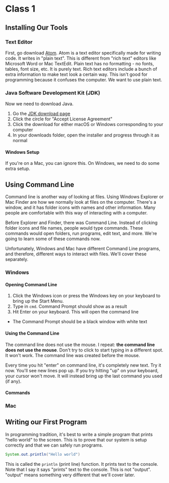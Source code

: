 # Class 1

## Installing Our Tools
### Text Editor
First, go download [Atom](https://atom.io/). Atom is a text editor specifically made for writing code. It writes in "plain text". This is different from "rich text" editors like Microsoft Word or Mac TextEdit. Plain text has no formatting - no fonts, tables, font size, etc. It is purely text. Rich text editors include a bunch of extra information to make text look a certain way. This isn't good for programming because it confuses the computer. We want to use plain text.

### Java Software Development Kit (JDK)
Now we need to download Java.
1. Go the [JDK download page](http://www.oracle.com/technetwork/java/javase/downloads/jdk9-downloads-3848520.html)
2. Click the circle for "Accept License Agreement"
3. Click the download for either macOS or Windows corresponding to your computer
4. In your downloads folder, open the installer and progress through it as normal

#### Windows Setup
If you're on a Mac, you can ignore this. On Windows, we need to do some extra setup.

## Using Command Line
Command line is another way of looking at files. Using Windows Explorer or Mac Finder are how we normally look at files on the computer. There's a window, and it has folder icons with names and other information. Many people are comfortable with this way of interacting with a computer.

Before Explorer and Finder, there was Command Line. Instead of clicking folder icons and file names, people would type commands. These commands would open folders, run programs, edit text, and more. We're going to learn some of these commands now.

Unfortunately, Windows and Mac have different Command Line programs, and therefore, different ways to interact with files. We'll cover these separately.

### Windows
#### Opening Command Line
1. Click the Windows icon or press the Windows key on your keyboard to bring up the Start Menu.
2. Type in `cmd`. Command Prompt should show as a result
3. Hit Enter on your keyboard. This will open the command line
  * The Command Prompt should be a black window with white text

#### Using the Command Line
The command line does not use the mouse. I repeat: **the command line does not use the mouse**. Don't try to click to start typing in a different spot. It won't work. The command line was created before the mouse.

Every time you hit "enter" on command line, it's completely new text. Try it now. You'll see new lines pop up. If you try hitting "up" on your keyboard, your cursor won't move. It will instead bring up the last command you used (if any).

#### Commands

### Mac

## Writing our First Program

In programming tradition, it's best to write a simple program that prints "hello world" to the screen. This is to prove that our system is setup correctly and that we can safely run programs.

```java
System.out.println("Hello world")
```
This is called the `println` (print line) function. It prints text to the console. Note that I say it says "prints" text to the console. This is not "output". "output" means something very different that we'll cover later.
